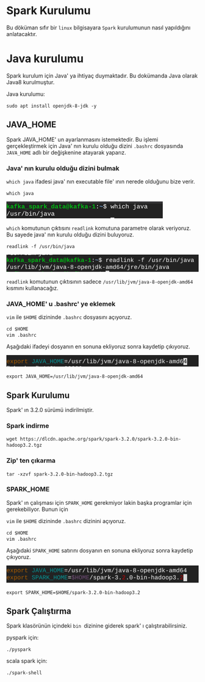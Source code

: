 # Spark Kurulumu

Bu döküman sıfır bir `linux` bilgisayara `Spark` kurulumunun nasıl yapıldığını anlatacaktır. 

# Java kurulumu

Spark kurulum için Java' ya ihtiyaç duymaktadır. Bu dokümanda Java olarak Java8 kurulmuştur. 

Java kurulumu:

    sudo apt install openjdk-8-jdk -y

## JAVA_HOME

Spark JAVA_HOME' un ayarlanmasını istemektedir. Bu işlemi gerçekleştirmek için Java' nın kurulu olduğu dizini `.bashrc` dosyasında `JAVA_HOME` adlı bir değişkenine atayarak yaparız.

### Java' nın kurulu olduğu dizini bulmak

`which java` ifadesi java' nın executable file' ının nerede olduğunu bize verir.

    which java

![which_java](images/which_java.png)

`which` komutunun çıktısını `readlink` komutuna parametre olarak veriyoruz. Bu sayede java' nın kurulu olduğu dizini buluyoruz. 

    readlink -f /usr/bin/java

![readlink_java](images/readlink_java.png)

`readlink` komutunun çıktısının sadece `/usr/lib/jvm/java-8-openjdk-amd64` kısmını kullanacağız.

### JAVA_HOME' u .bashrc' ye eklemek

`vim` ile `$HOME` dizininde `.bashrc` dosyasını açıyoruz.

    cd $HOME
    vim .bashrc

Aşağıdaki ifadeyi dosyanın en sonuna ekliyoruz sonra kaydetip çıkıyoruz.

![bashrc](images/bashrc.png)

    export JAVA_HOME=/usr/lib/jvm/java-8-openjdk-amd64


## Spark Kurulumu

Spark' ın 3.2.0 sürümü indirilmiştir.

### Spark indirme

    wget https://dlcdn.apache.org/spark/spark-3.2.0/spark-3.2.0-bin-hadoop3.2.tgz

### Zip' ten çıkarma

    tar -xzvf spark-3.2.0-bin-hadoop3.2.tgz

### SPARK_HOME

Spark' ın çalışması için `SPARK_HOME` gerekmiyor lakin başka programlar için gerekebiliyor. Bunun için

`vim` ile `$HOME` dizininde `.bashrc` dizinini açıyoruz.

    cd $HOME
    vim .bashrc

Aşağıdaki `SPARK_HOME` satırını dosyanın en sonuna ekliyoruz sonra kaydetip çıkıyoruz.

![spark_home](images/spark_home.png)

    export SPARK_HOME=$HOME/spark-3.2.0-bin-hadoop3.2

## Spark Çalıştırma

Spark klasörünün içindeki `bin `dizinine giderek spark' ı çalıştırabilirsiniz.

pyspark için:

    ./pyspark

scala spark için:

    ./spark-shell
